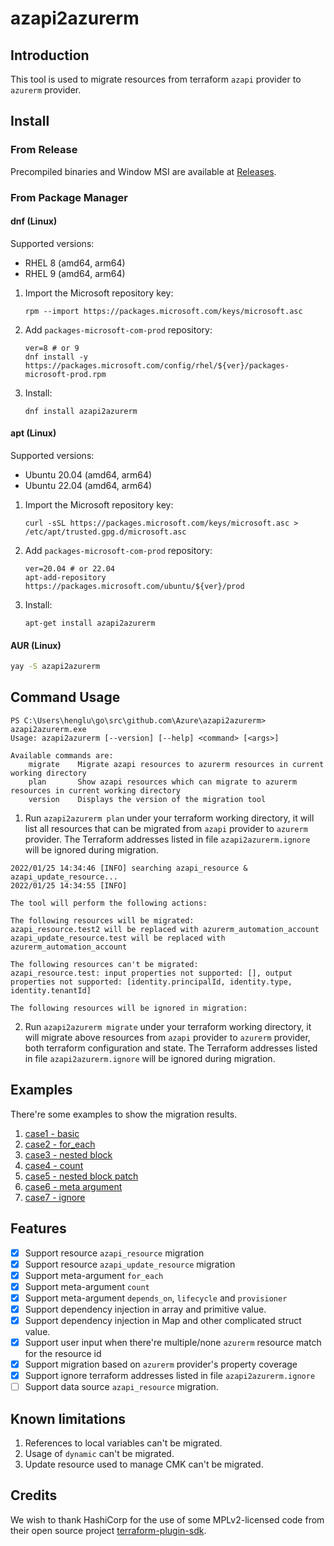 # azapi2azurerm

## Introduction
This tool is used to migrate resources from terraform `azapi` provider to `azurerm` provider.

## Install

### From Release

Precompiled binaries and Window MSI are available at [Releases](https://github.com/Azure/azapi2azurerm/releases).

### From Package Manager

#### dnf (Linux)

Supported versions:

- RHEL 8 (amd64, arm64)
- RHEL 9 (amd64, arm64)

1. Import the Microsoft repository key:

    ```
    rpm --import https://packages.microsoft.com/keys/microsoft.asc
    ```

2. Add `packages-microsoft-com-prod` repository:

    ```
    ver=8 # or 9
    dnf install -y https://packages.microsoft.com/config/rhel/${ver}/packages-microsoft-prod.rpm
    ```

3. Install:

    ```
    dnf install azapi2azurerm
    ```

#### apt (Linux)

Supported versions:

- Ubuntu 20.04 (amd64, arm64)
- Ubuntu 22.04 (amd64, arm64)

1. Import the Microsoft repository key:

    ```
    curl -sSL https://packages.microsoft.com/keys/microsoft.asc > /etc/apt/trusted.gpg.d/microsoft.asc
    ```

2. Add `packages-microsoft-com-prod` repository:

    ```
    ver=20.04 # or 22.04
    apt-add-repository https://packages.microsoft.com/ubuntu/${ver}/prod
    ```

3. Install:

    ```
    apt-get install azapi2azurerm
    ```

#### AUR (Linux)

```bash
yay -S azapi2azurerm
```

   
## Command Usage
```
PS C:\Users\henglu\go\src\github.com\Azure\azapi2azurerm> azapi2azurerm.exe            
Usage: azapi2azurerm [--version] [--help] <command> [<args>]

Available commands are:
    migrate    Migrate azapi resources to azurerm resources in current working directory
    plan       Show azapi resources which can migrate to azurerm resources in current working directory
    version    Displays the version of the migration tool
```

1. Run `azapi2azurerm plan` under your terraform working directory, 
   it will list all resources that can be migrated from `azapi` provider to `azurerm` provider.
   The Terraform addresses listed in file `azapi2azurerm.ignore` will be ignored during migration.
```
2022/01/25 14:34:46 [INFO] searching azapi_resource & azapi_update_resource...
2022/01/25 14:34:55 [INFO]

The tool will perform the following actions:

The following resources will be migrated:
azapi_resource.test2 will be replaced with azurerm_automation_account
azapi_update_resource.test will be replaced with azurerm_automation_account

The following resources can't be migrated:
azapi_resource.test: input properties not supported: [], output properties not supported: [identity.principalId, identity.type, identity.tenantId]

The following resources will be ignored in migration:
   ```
2. Run `azapi2azurerm migrate` under your terraform working directory, 
   it will migrate above resources from `azapi` provider to `azurerm` provider, 
   both terraform configuration and state.
   The Terraform addresses listed in file `azapi2azurerm.ignore` will be ignored during migration.
   
## Examples
There're some examples to show the migration results.
1. [case1 - basic](https://github.com/Azure/azapi2azurerm/tree/master/examples/case1%20-%20basic)
2. [case2 - for_each](https://github.com/Azure/azapi2azurerm/tree/master/examples/case2%20-%20for_each)
3. [case3 - nested block](https://github.com/Azure/azapi2azurerm/tree/master/examples/case3%20-%20nested%20block)
4. [case4 - count](https://github.com/Azure/azapi2azurerm/tree/master/examples/case4%20-%20count)
5. [case5 - nested block patch](https://github.com/Azure/azapi2azurerm/tree/master/examples/case5%20-%20nested%20block%20patch)
6. [case6 - meta argument](https://github.com/Azure/azapi2azurerm/tree/master/examples/case6%20-%20meta%20arguments)
7. [case7 - ignore](https://github.com/Azure/azapi2azurerm/tree/master/examples/case7%20-%20ignore)
   
## Features
- [x] Support resource `azapi_resource` migration
- [x] Support resource `azapi_update_resource` migration
- [x] Support meta-argument `for_each`
- [x] Support meta-argument `count`
- [x] Support meta-argument `depends_on`, `lifecycle` and `provisioner`
- [x] Support dependency injection in array and primitive value.
- [x] Support dependency injection in Map and other complicated struct value.
- [x] Support user input when there're multiple/none `azurerm` resource match for the resource id
- [x] Support migration based on `azurerm` provider's property coverage
- [x] Support ignore terraform addresses listed in file `azapi2azurerm.ignore`
- [ ] Support data source `azapi_resource` migration.

## Known limitations
1. References to local variables can't be migrated.
2. Usage of `dynamic` can't be migrated.
3. Update resource used to manage CMK can't be migrated.

## Credits

We wish to thank HashiCorp for the use of some MPLv2-licensed code from their open source project [terraform-plugin-sdk](https://github.com/hashicorp/terraform-plugin-sdk).